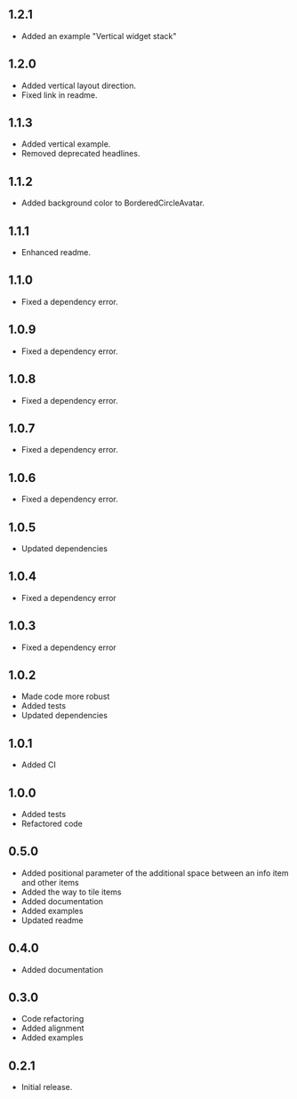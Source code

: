 ## 1.2.1

* Added an example "Vertical widget stack"

## 1.2.0

* Added vertical layout direction.
* Fixed link in readme.

## 1.1.3

* Added vertical example.
* Removed deprecated headlines.

## 1.1.2

* Added background color to BorderedCircleAvatar.

## 1.1.1

* Enhanced readme.

## 1.1.0

* Fixed a dependency error.

## 1.0.9

* Fixed a dependency error.

## 1.0.8

* Fixed a dependency error.

## 1.0.7

* Fixed a dependency error.

## 1.0.6

* Fixed a dependency error.

## 1.0.5

* Updated dependencies

## 1.0.4

* Fixed a dependency error

## 1.0.3

* Fixed a dependency error

## 1.0.2

* Made code more robust
* Added tests
* Updated dependencies

## 1.0.1

* Added CI

## 1.0.0

* Added tests
* Refactored code

## 0.5.0

* Added positional parameter of the additional space between an info item and other items
* Added the way to tile items
* Added documentation
* Added examples
* Updated readme

## 0.4.0

* Added documentation

## 0.3.0

* Code refactoring
* Added alignment
* Added examples

## 0.2.1

* Initial release.
